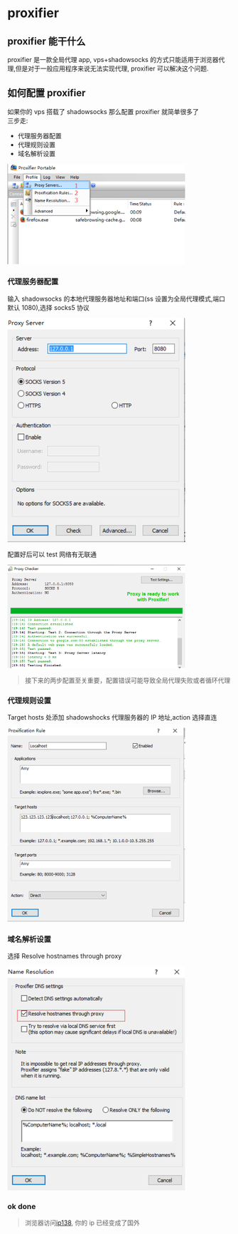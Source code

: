 # proxifier

## proxifier 能干什么

proxifier 是一款全局代理 app, vps+shadowsocks 的方式只能适用于浏览器代理,但是对于一般应用程序来说无法实现代理, proxifier 可以解决这个问题.

## 如何配置 proxifier

如果你的 vps 搭载了 shadowsocks 那么配置 proxifier 就简单很多了<br/>
三步走:<br/>

- 代理服务器配置
- 代理规则设置
- 域名解析设置

<img src="../../../assets/proxifier1.png" width=400/>

### 代理服务器配置

输入 shadowsocks 的本地代理服务器地址和端口(ss 设置为全局代理模式,端口默认 1080),选择 socks5 协议

<img src="../../../assets/proxifier2.png" width=400/>

配置好后可以 test 网络有无联通

<img src="../../../assets/proxifier3.png" width=400/>

> 接下来的两步配置至关重要，配置错误可能导致全局代理失败或者循环代理

### 代理规则设置

Target hosts 处添加 shadowshocks 代理服务器的 IP 地址,action 选择直连

<img src="../../../assets/proxifier4.png" width=400/>

### 域名解析设置

选择 Resolve hostnames through proxy

<img src="../../../assets/proxifier5.png" width=400/>

### ok done

> 浏览器访问<a href="http://www.ip138.com">ip138</a>, 你的 ip 已经变成了国外
